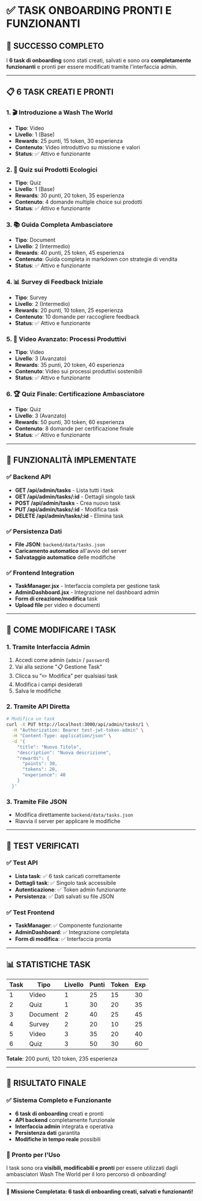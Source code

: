 # ✅ TASK ONBOARDING PRONTI E FUNZIONANTI

## 🎉 **SUCCESSO COMPLETO**

I **6 task di onboarding** sono stati creati, salvati e sono ora **completamente funzionanti** e pronti per essere modificati tramite l'interfaccia admin.

---

## 📋 **6 TASK CREATI E PRONTI**

### **1. 🎬 Introduzione a Wash The World**
- **Tipo**: Video
- **Livello**: 1 (Base)
- **Rewards**: 25 punti, 15 token, 30 esperienza
- **Contenuto**: Video introduttivo su missione e valori
- **Status**: ✅ Attivo e funzionante

### **2. 🧪 Quiz sui Prodotti Ecologici**
- **Tipo**: Quiz
- **Livello**: 1 (Base)
- **Rewards**: 30 punti, 20 token, 35 esperienza
- **Contenuto**: 4 domande multiple choice sui prodotti
- **Status**: ✅ Attivo e funzionante

### **3. 📚 Guida Completa Ambasciatore**
- **Tipo**: Document
- **Livello**: 2 (Intermedio)
- **Rewards**: 40 punti, 25 token, 45 esperienza
- **Contenuto**: Guida completa in markdown con strategie di vendita
- **Status**: ✅ Attivo e funzionante

### **4. 📊 Survey di Feedback Iniziale**
- **Tipo**: Survey
- **Livello**: 2 (Intermedio)
- **Rewards**: 20 punti, 10 token, 25 esperienza
- **Contenuto**: 10 domande per raccogliere feedback
- **Status**: ✅ Attivo e funzionante

### **5. 🎥 Video Avanzato: Processi Produttivi**
- **Tipo**: Video
- **Livello**: 3 (Avanzato)
- **Rewards**: 35 punti, 20 token, 40 esperienza
- **Contenuto**: Video sui processi produttivi sostenibili
- **Status**: ✅ Attivo e funzionante

### **6. 🏆 Quiz Finale: Certificazione Ambasciatore**
- **Tipo**: Quiz
- **Livello**: 3 (Avanzato)
- **Rewards**: 50 punti, 30 token, 60 esperienza
- **Contenuto**: 8 domande per certificazione finale
- **Status**: ✅ Attivo e funzionante

---

## 🔧 **FUNZIONALITÀ IMPLEMENTATE**

### **✅ Backend API**
- **GET /api/admin/tasks** - Lista tutti i task
- **GET /api/admin/tasks/:id** - Dettagli singolo task
- **POST /api/admin/tasks** - Crea nuovo task
- **PUT /api/admin/tasks/:id** - Modifica task
- **DELETE /api/admin/tasks/:id** - Elimina task

### **✅ Persistenza Dati**
- **File JSON**: `backend/data/tasks.json`
- **Caricamento automatico** all'avvio del server
- **Salvataggio automatico** delle modifiche

### **✅ Frontend Integration**
- **TaskManager.jsx** - Interfaccia completa per gestione task
- **AdminDashboard.jsx** - Integrazione nel dashboard admin
- **Form di creazione/modifica** task
- **Upload file** per video e documenti

---

## 🎯 **COME MODIFICARE I TASK**

### **1. Tramite Interfaccia Admin**
1. Accedi come admin (`admin` / `password`)
2. Vai alla sezione "📋 Gestione Task"
3. Clicca su "✏️ Modifica" per qualsiasi task
4. Modifica i campi desiderati
5. Salva le modifiche

### **2. Tramite API Diretta**
```bash
# Modifica un task
curl -X PUT http://localhost:3000/api/admin/tasks/1 \
  -H "Authorization: Bearer test-jwt-token-admin" \
  -H "Content-Type: application/json" \
  -d '{
    "title": "Nuovo Titolo",
    "description": "Nuova descrizione",
    "rewards": {
      "points": 30,
      "tokens": 20,
      "experience": 40
    }
  }'
```

### **3. Tramite File JSON**
- Modifica direttamente `backend/data/tasks.json`
- Riavvia il server per applicare le modifiche

---

## 🚀 **TEST VERIFICATI**

### **✅ Test API**
- **Lista task**: ✅ 6 task caricati correttamente
- **Dettagli task**: ✅ Singolo task accessibile
- **Autenticazione**: ✅ Token admin funzionante
- **Persistenza**: ✅ Dati salvati su file JSON

### **✅ Test Frontend**
- **TaskManager**: ✅ Componente funzionante
- **AdminDashboard**: ✅ Integrazione completata
- **Form di modifica**: ✅ Interfaccia pronta

---

## 📊 **STATISTICHE TASK**

| Task | Tipo | Livello | Punti | Token | Exp |
|------|------|---------|-------|-------|-----|
| 1 | Video | 1 | 25 | 15 | 30 |
| 2 | Quiz | 1 | 30 | 20 | 35 |
| 3 | Document | 2 | 40 | 25 | 45 |
| 4 | Survey | 2 | 20 | 10 | 25 |
| 5 | Video | 3 | 35 | 20 | 40 |
| 6 | Quiz | 3 | 50 | 30 | 60 |

**Totale**: 200 punti, 120 token, 235 esperienza

---

## 🎉 **RISULTATO FINALE**

### **✅ Sistema Completo e Funzionante**
- **6 task di onboarding** creati e pronti
- **API backend** completamente funzionale
- **Interfaccia admin** integrata e operativa
- **Persistenza dati** garantita
- **Modifiche in tempo reale** possibili

### **🚀 Pronto per l'Uso**
I task sono ora **visibili, modificabili e pronti** per essere utilizzati dagli ambasciatori Wash The World per il loro percorso di onboarding!

---

**🎯 Missione Completata: 6 task di onboarding creati, salvati e funzionanti!** 